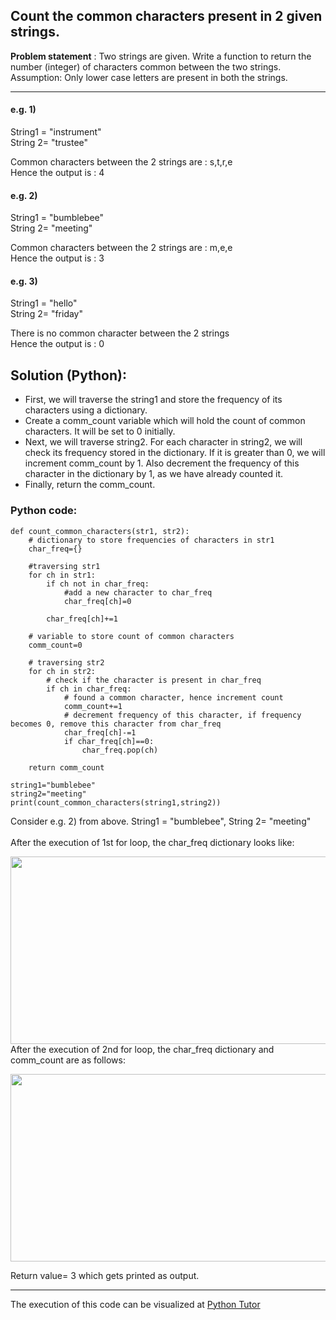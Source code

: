 ## Count the common characters present in 2 given strings.
**Problem statement** : Two strings are given. Write a function to return the number (integer) of characters common between the two strings. Assumption: Only lower case letters are present in both the strings.
***
#### e.g. 1) </br>
String1 = "instrument" </br>
String 2= "trustee"

Common characters between the 2 strings are : s,t,r,e </br>
Hence the output is : 4

#### e.g. 2) </br>
String1 = "bumblebee" </br>
String 2= "meeting"

Common characters between the 2 strings are : m,e,e </br>
Hence the output is : 3

#### e.g. 3) </br>
String1 = "hello" </br>
String 2= "friday"

There is no common character between the 2 strings </br>
Hence the output is : 0

## Solution (Python):
- First, we will traverse the string1 and store the frequency of its characters using a dictionary.
- Create a comm_count variable which will hold the count of common characters. It will be set to 0 initially.
- Next, we will traverse string2. For each character in string2, we will check its frequency stored in the dictionary. If it is greater than 0, we will increment comm_count
by 1. Also decrement the frequency of this character in the dictionary by 1, as we have already counted it.
- Finally, return the comm_count.

### Python code:
```
def count_common_characters(str1, str2):
    # dictionary to store frequencies of characters in str1
    char_freq={}
    
    #traversing str1
    for ch in str1:
        if ch not in char_freq:
            #add a new character to char_freq
            char_freq[ch]=0
            
        char_freq[ch]+=1 
    
    # variable to store count of common characters
    comm_count=0
    
    # traversing str2
    for ch in str2:
        # check if the character is present in char_freq
        if ch in char_freq:
            # found a common character, hence increment count
            comm_count+=1
            # decrement frequency of this character, if frequency becomes 0, remove this character from char_freq
            char_freq[ch]-=1
            if char_freq[ch]==0:
                char_freq.pop(ch)
                
    return comm_count 
    
string1="bumblebee"
string2="meeting"
print(count_common_characters(string1,string2))
```


Consider e.g. 2) from above. String1 = "bumblebee", String 2= "meeting" </br> </br>
After the execution of 1st for loop, the char_freq dictionary looks like:

<img src="https://user-images.githubusercontent.com/73184612/135399974-bff4271c-b2bc-4648-a678-bacd55836355.jpg" height=300 width=600> </br>
After the execution of 2nd for loop, the char_freq dictionary and comm_count are as follows:

<img src="https://user-images.githubusercontent.com/73184612/135400395-7c8cbb91-19af-400f-a723-49664b7e742a.jpg" height=300 width=600> </br>

Return value= 3 which gets printed as output.

***
The execution of this code can be visualized at [Python Tutor](https://pythontutor.com/visualize.html#code=def%20count_common_characters%28str1,%20str2%29%3A%0A%20%20%20%20%23%20dictionary%20to%20store%20frequencies%20of%20characters%20in%20str1%0A%20%20%20%20char_freq%3D%7B%7D%0A%20%20%20%20%0A%20%20%20%20%23traversing%20str1%0A%20%20%20%20for%20ch%20in%20str1%3A%0A%20%20%20%20%20%20%20%20if%20ch%20not%20in%20char_freq%3A%0A%20%20%20%20%20%20%20%20%20%20%20%20%23add%20a%20new%20character%20to%20char_freq%0A%20%20%20%20%20%20%20%20%20%20%20%20char_freq%5Bch%5D%3D0%0A%20%20%20%20%20%20%20%20%20%20%20%20%0A%20%20%20%20%20%20%20%20char_freq%5Bch%5D%2B%3D1%20%0A%20%20%20%20%0A%20%20%20%20%23%20variable%20to%20store%20count%20of%20common%20characters%0A%20%20%20%20comm_count%3D0%0A%20%20%20%20%0A%20%20%20%20%23%20traversing%20str2%0A%20%20%20%20for%20ch%20in%20str2%3A%0A%20%20%20%20%20%20%20%20%23%20check%20if%20the%20character%20is%20present%20in%20char_freq%0A%20%20%20%20%20%20%20%20if%20ch%20in%20char_freq%3A%0A%20%20%20%20%20%20%20%20%20%20%20%20%23%20found%20a%20common%20character,%20hence%20increment%20count%0A%20%20%20%20%20%20%20%20%20%20%20%20comm_count%2B%3D1%0A%20%20%20%20%20%20%20%20%20%20%20%20%23%20decrement%20frequency%20of%20this%20character,%20if%20frequency%20becomes%200,%20remove%20this%20character%20from%20char_freq%0A%20%20%20%20%20%20%20%20%20%20%20%20char_freq%5Bch%5D-%3D1%0A%20%20%20%20%20%20%20%20%20%20%20%20if%20char_freq%5Bch%5D%3D%3D0%3A%0A%20%20%20%20%20%20%20%20%20%20%20%20%20%20%20%20char_freq.pop%28ch%29%0A%20%20%20%20%20%20%20%20%20%20%20%20%20%20%20%20%0A%20%20%20%20return%20comm_count%20%0A%20%20%20%20%0Astring1%3D%22bumblebee%22%0Astring2%3D%22meeting%22%0Aprint%28count_common_characters%28string1,string2%29%29&cumulative=false&curInstr=0&heapPrimitives=nevernest&mode=display&origin=opt-frontend.js&py=3&rawInputLstJSON=%5B%5D&textReferences=false)




